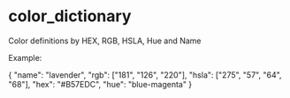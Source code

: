 color_dictionary
================

Color definitions by HEX, RGB, HSLA, Hue and Name


Example:

{
    "name": "lavender",
    "rgb": ["181", "126", "220"],
    "hsla": ["275", "57", "64", "68"],
    "hex": "#B57EDC",
    "hue": "blue-magenta"
}
